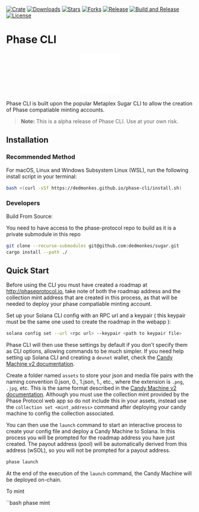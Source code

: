 [![Crate](https://img.shields.io/crates/v/sugar-cli)](https://crates.io/crates/sugar-cli)
[![Downloads](https://img.shields.io/crates/d/sugar-cli)](https://crates.io/crates/sugar-cli)
[![Stars](https://img.shields.io/github/stars/metaplex-foundation/sugar?style=social)](https://img.shields.io/github/stars/metaplex-foundation/sugar?style=social)
[![Forks](https://img.shields.io/github/forks/metaplex-foundation/sugar?style=social)](https://img.shields.io/github/forks/metaplex-foundation/sugar?style=social)
[![Release](https://img.shields.io/github/v/release/metaplex-foundation/sugar)](https://img.shields.io/github/v/release/metaplex-foundation/sugar)
[![Build and Release](https://github.com/metaplex-foundation/sugar/actions/workflows/build.yml/badge.svg)](https://github.com/metaplex-foundation/sugar/actions/workflows/build.yml)
[![License](https://img.shields.io/crates/l/sugar-cli)](https://github.com/metaplex-foundation/sugar/blob/main/LICENSE)

# Phase CLI

<p align="center">
  <img src="phase-logo.svg">
</p>

Phase CLI is built upon the popular Metaplex Sugar CLI to allow the creation of Phase compatiable minting accounts. 

> **Note:** This is a alpha release of Phase CLI. Use at your own risk.

## Installation

### Recommended Method

For macOS, Linux and Windows Subsystem Linux (WSL), run the following install script in your terminal:

```bash
bash <(curl -sSf https://dedmonkes.github.io/phase-cli/install.sh)
```


### Developers

Build From Source:

You need to have access to the phase-protocol repo to build as it is a private submodule in this repo

```bash
git clone --recurse-submodules git@github.com:dedmonkes/sugar.git 
cargo install --path ./
```



## Quick Start

Before using the CLI you must have created a roadmap at http://phaseprotocol.io, take note of both the roadmap address and the collection mint address that are created in this process, as that will be needed to deploy your phase compatiable minting account.

Set up your Solana CLI config with an RPC url and a keypair ( this keypair must be the same one used to create the roadmap in the webapp ):

```bash
solana config set --url <rpc url> --keypair <path to keypair file>
```

Phase CLI will then use these settings by default if you don't specify them as CLI options, allowing commands to be much simpler. If you need help setting up Solana CLI and creating a `devnet` wallet, check the [Candy Machine v2 documentation](http://docs.metaplex.com/candy-machine-v2/getting-started#solana-wallet).

Create a folder named `assets` to store your json and media file pairs with the naming convention 0.json, 0.<ext>, 1.json, 1.<ext>, etc., where the extension is `.png`, `.jpg`, etc. This is the same format described in the [Candy Machine v2 documentation](http://docs.metaplex.com/candy-machine-v2/preparing-assets). Although you must use the collection mint provided by the Phase Protocol web app so do not include this in your assets, instead use the `collection set <mint_address>` command after deploying your candy machine to config the collection associated. 

You can then use the `launch` command to start an interactive process to create your config file and deploy a Candy Machine to Solana. In this process you will be prompted for the roadmap address you have just created. The payout address (pool) will be automatically derived from this address (wSOL), so you will not be prompted for a payout address.

```bash
phase launch
```

At the end of the execution of the `launch` command, the Candy Machine will be deployed on-chain.

To mint

``bash
phase mint <roadmapAddress>
```
